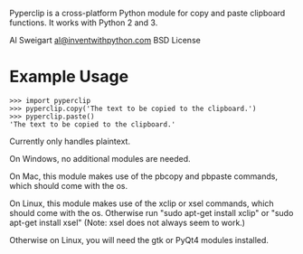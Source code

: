 Pyperclip is a cross-platform Python module for copy and paste clipboard functions. It works with Python 2 and 3.

Al Sweigart al@inventwithpython.com
BSD License

Example Usage
=============

    >>> import pyperclip
    >>> pyperclip.copy('The text to be copied to the clipboard.')
    >>> pyperclip.paste()
    'The text to be copied to the clipboard.'


Currently only handles plaintext.

On Windows, no additional modules are needed.

On Mac, this module makes use of the pbcopy and pbpaste commands, which should come with the os.

On Linux, this module makes use of the xclip or xsel commands, which should come with the os. Otherwise run "sudo apt-get install xclip" or "sudo apt-get install xsel" (Note: xsel does not always seem to work.)

Otherwise on Linux, you will need the gtk or PyQt4 modules installed.